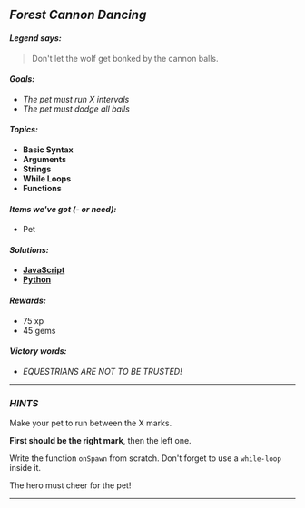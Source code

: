 ## _Forest Cannon Dancing_

#### _Legend says:_
> Don't let the wolf get bonked by the cannon balls.

#### _Goals:_
+ _The pet must run X intervals_
+ _The pet must dodge all balls_

#### _Topics:_
+ **Basic Syntax**
+ **Arguments**
+ **Strings**
+ **While Loops**
+ **Functions**

#### _Items we've got (- or need):_
+ Pet

#### _Solutions:_
+ **[JavaScript](cannonDance.js)**
+ **[Python](cannon_dance.py)**

#### _Rewards:_
+ 75 xp
+ 45 gems

#### _Victory words:_
+ _EQUESTRIANS ARE NOT TO BE TRUSTED!_

___

### _HINTS_

Make your pet to run between the X marks.

**First should be the right mark**, then the left one.

Write the function `onSpawn` from scratch. Don't forget to use a `while-loop` inside it.

The hero must cheer for the pet!

___
